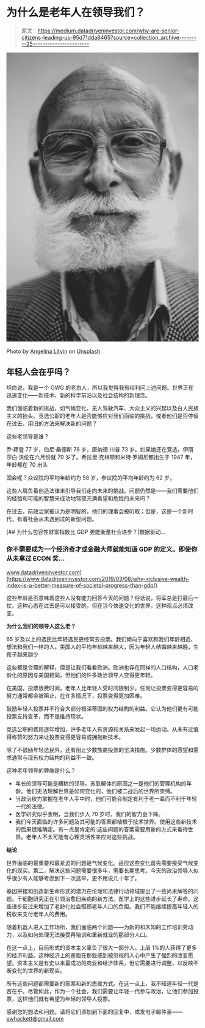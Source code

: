 # 为什么是老年人在领导我们？

> 原文：<https://medium.datadriveninvestor.com/why-are-senior-citizens-leading-us-95d71dda8465?source=collection_archive---------25----------------------->

![](img/54624849fb24dd36f3de73851f3d6da2.png)

Photo by [Angelina Litvin](https://unsplash.com/@linalitvina?utm_source=unsplash&utm_medium=referral&utm_content=creditCopyText) on [Unsplash](https://unsplash.com/s/photos/older-people?utm_source=unsplash&utm_medium=referral&utm_content=creditCopyText)

## 年轻人会在乎吗？

坦白说，我是一个 OWG 的老白人，所以我觉得我有权利问上述问题。世界正在迅速变化——新技术、新的科学前沿以及社会结构的新理念。

我们面临着新的挑战，如气候变化、无人驾驶汽车、大众主义的兴起以及白人民族主义的抬头。竞选公职的老年人是否能够应对我们面临的挑战，或者他们是否停留在过去，用旧的方法来解决新的问题？

这些老领导是谁？

乔·拜登 77 岁，伯尼·桑德斯 78 岁，唐纳德·川普 73 岁。如果她还在竞选，伊丽莎白·沃伦在六月份就 70 岁了。希拉里·克林顿和米特·罗姆尼都出生于 1947 年，年龄都在 70 出头

国会呢？众议院的平均年龄约为 58 岁，参议院的平均年龄约为 62 岁。

这些人肩负着创造法律来引导我们走向未来的挑战。问题仍然是——我们需要他们的经验和可能的智慧来成功地驾驭充满希望和危险的未来吗？

在过去，前政治家被认为是明智的，他们的理事会被听取；但是，这是一个新时代，有着社会从未遇到过的新型问题。

[](https://www.datadriveninvestor.com/2019/03/08/why-inclusive-wealth-index-is-a-better-measure-of-societal-progress-than-gdp/) [## 为什么包容性财富指数比 GDP 更能衡量社会进步？|数据驱动…

### 你不需要成为一个经济奇才或金融大师就能知道 GDP 的定义。即使你从未拿过 ECON 奖…

www.datadriveninvestor.com](https://www.datadriveninvestor.com/2019/03/08/why-inclusive-wealth-index-is-a-better-measure-of-societal-progress-than-gdp/) 

这些年龄是否意味着这些人没有能力回答今天的问题？俗话说，将军总是打最后一仗。这种心态在过去是可以接受的，但在当今快速变化的世界，这种观点必须改变。

**为什么我们的领导人这么老？**

65 岁及以上的选民比年轻选民更经常去投票。我们倾向于喜欢和我们年龄相近、想法和我们一样的人。美国人的平均年龄越来越大，因为年轻人结婚越来越晚，生孩子越来越少

这些都是合理的解释，但是让我们看看欧洲。欧洲也存在同样的人口结构，人口老龄化的原因与美国相同，但他们的许多政治领导人变得更年轻。

在美国，投票很费时间，老年人比年轻人受时间限制少。任何让投票变得更容易的努力通常都会被阻止，在许多情况下，投票变得更加困难。

鼓励年轻人投票并不符合大部分根深蒂固的权力结构的利益。它认为他们更有可能投票支持变革，而不是维持现状。

竞选公职的费用逐年增加，许多老年人有资源和关系来发起一场运动。从未有过值得称赞的努力来让投票变得更容易或拥抱新技术。

除了不鼓励年轻选民外，还有阻止少数族裔投票的坚决措施。少数群体的愿望和需求通常与现有权力结构的利益不一致。

这种老年领导的弊端是什么？

*   年长的领导可能是糟糕的领导。苏联解体的原因之一是他们的管理机构的年龄。他们无法理解世界是如何变化的，他们被二战后的世界所束缚。
*   当政治权力掌握在老年人手中时，他们可能会制定有利于老一辈而不利于年轻一代的法律。
*   医学研究似乎表明，当我们步入 70 岁时，我们的智力会下降。
*   我们今天面临的许多问题及其可能的答案都植根于技术世界。使用这些新技术的后果很难确定。有一点是肯定的:这些问题的答案需要用新的方式来看待世界。老年人不太可能有心理灵活性来应对这些挑战。

**结论**

世界面临的最重要和最紧迫的问题是气候变化。适应这些变化首先需要接受气候变化的现实。第二，解决这些问题需要很多年，需要长期思考。今天的政治领导人似乎很少有人能够考虑到下一次选举，更不用说几十年了。

基因拼接和创造新生命形式的潜力在伦理和法律行动领域提出了一些尚未解答的问题。干细胞研究正在引领治愈旧疾病的新方法。医学上的这些进步延长了寿命。这些进步反过来增加了老龄化社会照顾老年人口的负担。我们不能继续提高年轻人的税收来支付老年人的费用。

随着机器人进入工作场所，我们面临两个问题——为新的和未知的工作培训劳动力，以及如何处理无法接受再培训和重新就业的那部分人口。

在这一点上，目前形式的资本主义辜负了很大一部分人。上层 1%的人获得了更多的经济利益。这种经济上的差距在那些感到被忽视的人心中产生了强烈的改变愿望。资本主义是有史以来最成功的商业和经济体系，但它需要进行调整，以反映不断变化的世界的新现实。

所有这些问题都需要新的答案和新的思维方式。在这一点上，我不知道年轻一代是否在乎。尽管如此，作为一个社会，我们需要让年轻一代参与政治，让他们参加投票，这样他们就有希望为年轻的领导人投票。

感谢您的想法和问题。请将它们添加到下面的回复中，或发电子邮件至——ewhackett@gmail.com